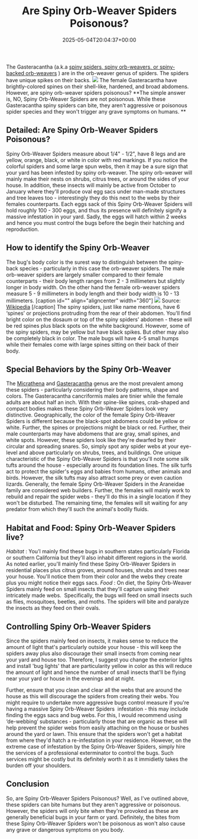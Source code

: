 ﻿---
layout: post
title: Are Spiny Orb-Weaver Spiders Poisonous?
date: '2025-05-04T20:04:37+00:00'
categories:
- Guide
- Spiders
tags: []
slug: /are-spiny-orb-weaver-spiders-poisonous/
lastmod: 2025-05-07T12:21:23+03:00
---

The Gasteracantha (a.k.a
[spiny spiders, spiny orb-weavers, or spiny-backed orb-weavers](https://en.wikipedia.org/wiki/Spiny_orb-weaver)
) are in the orb-weaver genus of spiders. The spiders have unique spikes on their backs.
![](/assets/img/img/)
The female Gasteracantha have brightly-colored spines on their shell-like, hardened, and broad abdomens. However, are spiny orb-weaver spiders poisonous?
**The simple answer is, NO, Spiny Orb-Weaver Spiders are not poisonous. While these Gasteracantha spiny spiders can bite, they aren't aggressive or poisonous spider species and they won't trigger any grave symptoms on humans. **
## Detailed: Are Spiny Orb-Weaver Spiders Poisonous?
Spiny Orb-Weaver Spiders measure about 1/4" - 1/2", have 8 legs and are yellow, orange, black, or white in color with red markings. If you notice the colorful spiders and some large spun webs, then it may be a sure sign that your yard has been infested by spiny orb-weaver.
The spiny orb-weaver will mainly make their nests on shrubs, citrus trees, or around the sides of your house. In addition, these insects will mainly be active from October to January where they'll produce oval egg sacs under man-made structures and tree leaves too - interestingly they do this next to the webs by their females counterparts.
Each eggs sack of this Spiny Orb-Weaver Spiders will hold roughly 100 - 300 eggs, and thus its presence will definitely signify a massive infestation in your yard. Sadly, the eggs will hatch within 2 weeks and hence you must control the bugs before the begin their hatching and reproduction.

## How to identify the Spiny Orb-Weaver
The bug's body color is the surest way to distinguish between the spiny-back species - particularly in this case the orb-weaver spiders.
The male orb-weaver spiders are largely smaller compared to their female counterparts - their body length ranges from 2 - 3 millimeters but slightly longer in body width. On the other hand the female orb-weaver spiders measure 5 - 9 millimeters in body length and their body width is 10 - 13 millimeters.
[caption id="" align="aligncenter" width="360"]
![](/assets/img/20111029_DSC_0030_%2810191378843%29.jpg/360px-20111029_DSC_0030_%2810191378843%29.jpg)
Source:
[Wikipedia](https://en.wikipedia.org/wiki/Spiny_orb-weaver)
[/caption]
The spiny spiders, just like name mentions, have 6 ‘spines’ or projections protruding from the rear of their abdomen. You'll find bright color on the dosaum or top of the spiny spiders' abdomen - these will be red spines plus black spots on the white background.
However, some of the spiny spiders, may be yellow but have black spikes. But other may also be completely black in color. The male bugs will have 4-5 small humps while their females come with large spines sitting on their back of their body.
## Special Behaviors by the Spiny Orb-Weaver
The
[Micrathena](https://www.insectidentification.org/insect-description.asp?identification=Spined-Micrathena-Spider)
and
[Gasteracantha](http://entnemdept.ufl.edu/creatures/beneficial/g_cancriformis.htm)
genus are the most prevalent among these spiders - particularly considering their body patterns, shape and colors. The Gasteracantha cancriformis males are tinier while the female adults are about half an inch.
With their spine-like spines, crab-shaped and compact bodies makes these Spiny Orb-Weaver Spiders look very distinctive. Geographically, the color of the female Spiny Orb-Weaver Spiders is different because the black-spot abdomens could be yellow or white.
Further, the spines or projections might be black or red. Further, their male counterparts may have abdomens that are gray, small spines, and white spots. However, these spiders look like they're dwarfed by their circular and spreading snares. So, simply spot any spider webs at your eye-level and above particularly on shrubs, trees, and buildings.
One unique characteristic of the Spiny Orb-Weaver Spiders is that you'll note some silk tufts around the house - especially around its foundation lines. The silk turfs act to protect the spider's eggs and babies from humans, other animals and birds. However, the silk tufts may also attract some prey or even caution lizards.
Generally, the female Spiny Orb-Weaver Spiders in the Araneidae family are considered web builders. Further, the females will mainly work to rebuild and repair the spider webs - they'll do this in a single location if they won't be disturbed. The remaining time, the females will sit waiting for any predator from which they'll such the animal's bodily fluids.
## Habitat and Food: Spiny Orb-Weaver Spiders live?
*Habitat*
: You'l mainly find these bugs in southern states particularly Florida or southern California but they'll also inhabit different regions in the world.
As noted earlier, you'll mainly find these Spiny Orb-Weaver Spiders in residential places plus citrus groves, around houses, shrubs and trees near your house. You'll notice them from their color and the webs they create plus you might notice their eggs sacs.
*Food*
: On diet, the Spiny Orb-Weaver Spiders mainly feed on small insects that they'll capture using their intricately made webs.  Specifically, the bugs will feed on small insects such as flies, mosquitoes, beetles, and moths. The spiders will bite and paralyze the insects as they feed on their ovals.
## Controlling Spiny Orb-Weaver Spiders
Since the spiders mainly feed on insects, it makes sense to reduce the amount of light that's particularly outside your house - this will keep the spiders away plus also discourage their small insects from coming near your yard and house too.
Therefore, I suggest you change the exterior lights and install 'bug lights' that are particularity yellow in color as this will reduce the amount of light and hence the number of small insects that'll be flying near your yard or house in the evenings and at night.

Further, ensure that you clean and clear all the webs that are around the house as this will discourage the spiders from creating their webs. You might require to undertake more aggressive bugs control measure if you're having a massive Spiny Orb-Weaver Spiders  infestation - this may include finding the eggs sacs and bug webs.
For this, I would recommend using ‘de-webbing’ substances - particularly those that are organic as these will help prevent the spider webs from easily attaching on the house or bushes around the yard or lawn. This ensure that the spiders won't get a habitat from where they'd hatch a re-infestation in your residence.
However, on the extreme case of infestation by the Spiny Orb-Weaver Spiders, simply hire the services of a professional exterminator to control the bugs. Such services might be costly but its definitely worth it as it immidietly takes the burden off your shoulders.
## Conclusion
So, are Spiny Orb-Weaver Spiders Poisonous? Well, as I've outlined above, these spiders can bite humans but they aren't aggressive or poisonous. However, the spiders will only bite when they're provoked as these are generally beneficial bugs in your farm or yard.
Definitely, the bites from these Spiny Orb-Weaver Spiders won't be poisonous as won't also cause any grave or dangerous symptoms on you body.